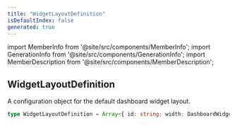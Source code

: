```yaml
---
title: "WidgetLayoutDefinition"
isDefaultIndex: false
generated: true
---
```

<!-- This file was generated from the Vendure source. Do not modify. Instead, re-run the "docs:build" script -->
import MemberInfo from '@site/src/components/MemberInfo';
import GenerationInfo from '@site/src/components/GenerationInfo';
import MemberDescription from '@site/src/components/MemberDescription';


## WidgetLayoutDefinition

<GenerationInfo sourceFile="packages/admin-ui/src/lib/core/src/providers/dashboard-widget/dashboard-widget-types.ts" sourceLine="51" packageName="@bb-vendure/admin-ui" />

A configuration object for the default dashboard widget layout.

```ts title="Signature"
type WidgetLayoutDefinition = Array<{ id: string; width: DashboardWidgetWidth }>
```
